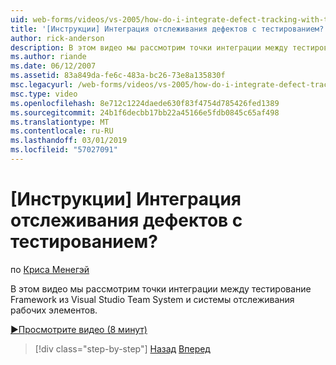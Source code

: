 ```yaml
---
uid: web-forms/videos/vs-2005/how-do-i-integrate-defect-tracking-with-testing
title: '[Инструкции] Интеграция отслеживания дефектов с тестированием? | Документы Майкрософт'
author: rick-anderson
description: В этом видео мы рассмотрим точки интеграции между тестирование Framework из Visual Studio Team System и системы отслеживания рабочих элементов.
ms.author: riande
ms.date: 06/12/2007
ms.assetid: 83a849da-fe6c-483a-bc26-73e8a135830f
msc.legacyurl: /web-forms/videos/vs-2005/how-do-i-integrate-defect-tracking-with-testing
msc.type: video
ms.openlocfilehash: 8e712c1224daede630f83f4754d785426fed1389
ms.sourcegitcommit: 24b1f6decbb17bb22a45166e5fdb0845c65af498
ms.translationtype: MT
ms.contentlocale: ru-RU
ms.lasthandoff: 03/01/2019
ms.locfileid: "57027091"
---
```

<a name="how-do-i-integrate-defect-tracking-with-testing"></a>[Инструкции] Интеграция отслеживания дефектов с тестированием?
====================
по [Криса Менегэй](https://twitter.com/CMenegay)

В этом видео мы рассмотрим точки интеграции между тестирование Framework из Visual Studio Team System и системы отслеживания рабочих элементов.

[&#9654;Просмотрите видео (8 минут)](https://channel9.msdn.com/Blogs/ASP-NET-Site-Videos/how-do-i-integrate-defect-tracking-with-testing)

> [!div class="step-by-step"]
> [Назад](the-effects-of-viewstate.md)
> [Вперед](how-do-i-create-my-own-bug-work-item.md)

